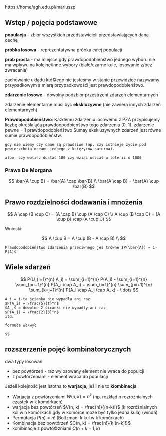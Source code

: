 https://home/agh.edu.pl/mariuszp

## Wstęp / pojęcia podstawowe

**populacja** - zbiór wszystkich przedstawicieli przedstawiających daną cechę

**próbka losowa** - reprezentatywna próbka całej populacji

**prób prosta** - ma miejsce gdy prawdopodobieństwo jednego wyboru nie ma wpływu na kolejne/inne wybory (białe/czarne kule, losowanie z/bez zwracania)

zachowanie ukłądu któ©ego nie jesteśmy w stanie przewidzieć nazywamy przypadkowym a miarą przypadkowośći jest prawdopodobieńśtwo.

**zdarzenie losowe** - dowolny podzbiór przestrzeni zdarzeń elementarnych

zdarzenie elementarne musi być **ekskluzywne** (nie zawiera innych zdarzeń elementarnych)

**Prawdopodobieńśtwo**: Każdemu zdarzeniu losowemu z PZA przypisujemy liczbę określająćą prawdoopodbieńśtwo tego zdarzenia (0, 1).
zdarzenie pewne = 1
prawdopodobieńśtwo Sumay ekskluzywnych zdarzeń jest równe sumie prawdopodobieńśtw.

```{admonition} prawdopodobieństwo subiektywne
gdy nie wiemy czy dane są prawdziwe (np. czy istnieje życie pod powierzchnią oceanu jednego z księżyców saturna).

albo, czy wolisz dostać 100 czy wziąć udział w loterii o 1000
```


### Prawa De Morgana

$$
\bar{A \cup B} = \bar{A} \cap \bar{B} \\
\bar{A \cap B} = \bar{A} \cup \bar{B}
$$

## Prawo rozdzielności dodawania i mnożenia

$$
A \cap (B \cup C) = (A \cap B) \cup (A \cap C) \\
A \cup (B \cap C) = (A \cup B) \cap (A \cup C)
$$

Wnioski:

$$
A \cup B = A \cup (B - A \cap B) \\
$$

```{tip}
Prawdopodobieńśtwo zdarzenia przeciwnego jes trówne $P(\bar{A}) = 1-P(A)$
```

## Wiele sdarzeń

$$
P(U_{i=1}^{n} A_i) = \sum_{i=1}^{n} P(A_i) - \sum_{i=1}^{n} \sum_{j=i+1}^{n} P(A_i \cap A_j) + \sum_{i=1}^{n} \sum_{j=i+1}^{n} \sum_{k=j+1}^{n} P(A_i \cap A_j \cap A_k) - \ldots
$$

```{admonition} przykłąd
A_i = i-ta ścianka nie wypadła ani raz
$P(A_i) = \frac{5}{t}^n$
$A_j$ = dowolne 2 śicanki nie wypadły ani raz
$P(A_j) = \frac{2}{3}^n$
itd.

formuła wł/wył

$$

```

## rozszerzenie pojęć kombinatorycznych

dwa typy losowań:
- bez powtórzeń - raz wylosowany element nie wraca do populcji
- z powtórzeniami - element wraca do populacji
<!--w tym momencie skończył się prąd w laptopie profesora-->

Jeżeli kolejność jest istotna to **warjacja**, jeśli nie to **kiombinacja**

-  Warjacja z powtórzeniami $W(n, k) = n^k$ (np. rozkłąd n rozróżnialnych cząstek w k komórkach)
- warjacja bez powtórzeń $V(n, k) = \frac{n!}{(n-k)!}$ (k rozróżnialnych kól w n komórkach gdy w komórce może być tylko jedna kula) (winda)
- Permutacja $P(n) = n!$ (Boltzman: k kul w k komórkach)
- Kombinacja bez powtórzeń $C(n, k) = \frac{n!}{k!(n-k)!}$ 
- kombinacje z powtó©zniami $C(n+k-1, k)$
